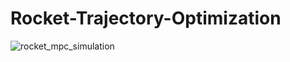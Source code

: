 # Rocket-Trajectory-Optimization
![rocket_mpc_simulation](https://github.com/user-attachments/assets/dba4ab60-efc4-450d-bb23-ff64bd0ae569)

